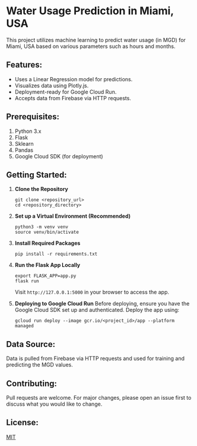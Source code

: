 # Water Usage Prediction in Miami, USA

This project utilizes machine learning to predict water usage (in MGD) for Miami, USA based on various parameters such as hours and months.

## Features:
- Uses a Linear Regression model for predictions.
- Visualizes data using Plotly.js.
- Deployment-ready for Google Cloud Run.
- Accepts data from Firebase via HTTP requests.

## Prerequisites:
1. Python 3.x
2. Flask
3. Sklearn
4. Pandas
5. Google Cloud SDK (for deployment)

## Getting Started:
1. **Clone the Repository**
    ```
    git clone <repository_url>
    cd <repository_directory>
    ```

2. **Set up a Virtual Environment (Recommended)**
    ```
    python3 -m venv venv
    source venv/bin/activate
    ```

3. **Install Required Packages**
    ```
    pip install -r requirements.txt
    ```

4. **Run the Flask App Locally**
    ```
    export FLASK_APP=app.py
    flask run
    ```

   Visit `http://127.0.0.1:5000` in your browser to access the app.

5. **Deploying to Google Cloud Run**
    Before deploying, ensure you have the Google Cloud SDK set up and authenticated. Deploy the app using:

    ```
    gcloud run deploy --image gcr.io/<project_id>/app --platform managed
    ```

## Data Source:
Data is pulled from Firebase via HTTP requests and used for training and predicting the MGD values.

## Contributing:
Pull requests are welcome. For major changes, please open an issue first to discuss what you would like to change.

## License:
[MIT](https://choosealicense.com/licenses/mit/)
